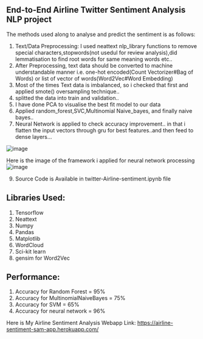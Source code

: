 ## End-to-End Airline Twitter Sentiment Analysis NLP project


The methods used along to analyse and predict the sentiment is as follows:
1. Text/Data Preprocessing: I used neattext nlp_library functions to remove special characters,stopwords(not usedul for review analysis),did lemmatisation to find root words for same meaning words etc..
2. After Preprocessing, text data should be converted to machine understandable manner i.e. one-hot encoded(Count Vectorizer#Bag of Words) or list of vector of words(Word2Vec#Word Embedding) 
3. Most of the times Text data is imbalanced, so i checked that first and applied smote() oversampling technique..
4. splitted the data into train and validation..
5. I have done PCA to visualise the best fit model to our data
6. Applied random_forest,SVC,Multinomial Naive_bayes, and finally naive bayes..
7. Neural Network is applied to check accuracy improvement.. in that i flatten the input vectors through gru for best features..and then feed to dense layers...

![image](https://user-images.githubusercontent.com/73512374/179816831-54755849-97ac-4f9c-8083-2d240ca4e48a.png)

Here is the image of the framework i applied for neural network processing
![image](https://user-images.githubusercontent.com/73512374/136689327-c3a2461f-9cf8-48d5-b273-e5ea5993bf55.png)

9. Source Code is Available in twitter-Airline-sentiment.ipynb file

## Libraries Used:
1. Tensorflow
2. Neattext
3. Numpy
4. Pandas
5. Matplotlib
6. WordCloud
7. Sci-kit learn
8. gensim for Word2Vec

## Performance:
1. Accuracy for Random Forest         = 95%
2. Accuracy for MultinomialNaiveBayes = 75%
3. Accuracy for SVM                   = 65%
4. Accuracy for neural network        = 96%



Here is My Airline Sentiment Analysis Webapp Link:
https://airline-sentiment-sam-app.herokuapp.com/


